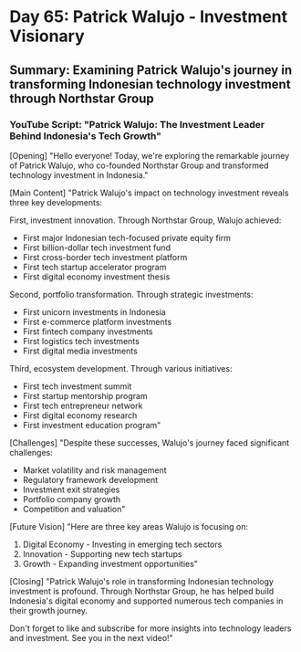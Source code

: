 # Day 65: Patrick Walujo - Investment Visionary
## Summary: Examining Patrick Walujo's journey in transforming Indonesian technology investment through Northstar Group

### YouTube Script: "Patrick Walujo: The Investment Leader Behind Indonesia's Tech Growth"

[Opening]
"Hello everyone! Today, we're exploring the remarkable journey of Patrick Walujo, who co-founded Northstar Group and transformed technology investment in Indonesia."

[Main Content]
"Patrick Walujo's impact on technology investment reveals three key developments:

First, investment innovation. Through Northstar Group, Walujo achieved:
- First major Indonesian tech-focused private equity firm
- First billion-dollar tech investment fund
- First cross-border tech investment platform
- First tech startup accelerator program
- First digital economy investment thesis

Second, portfolio transformation. Through strategic investments:
- First unicorn investments in Indonesia
- First e-commerce platform investments
- First fintech company investments
- First logistics tech investments
- First digital media investments

Third, ecosystem development. Through various initiatives:
- First tech investment summit
- First startup mentorship program
- First tech entrepreneur network
- First digital economy research
- First investment education program"

[Challenges]
"Despite these successes, Walujo's journey faced significant challenges:
- Market volatility and risk management
- Regulatory framework development
- Investment exit strategies
- Portfolio company growth
- Competition and valuation"

[Future Vision]
"Here are three key areas Walujo is focusing on:

1. Digital Economy - Investing in emerging tech sectors
2. Innovation - Supporting new tech startups
3. Growth - Expanding investment opportunities"

[Closing]
"Patrick Walujo's role in transforming Indonesian technology investment is profound. Through Northstar Group, he has helped build Indonesia's digital economy and supported numerous tech companies in their growth journey.

Don't forget to like and subscribe for more insights into technology leaders and investment. See you in the next video!" 